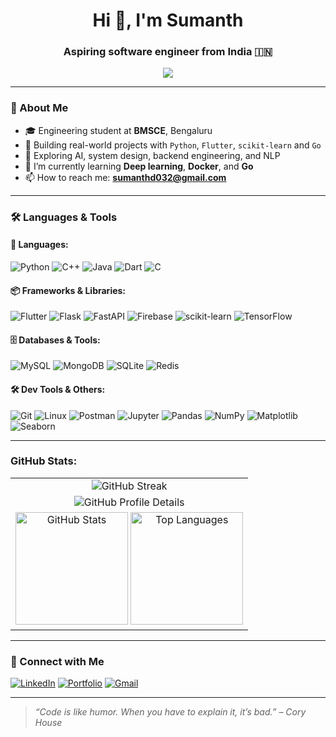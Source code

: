 <h1 align="center">Hi 👋, I'm Sumanth</h1>
<h3 align="center">Aspiring software engineer from India 🇮🇳</h3>

<p align="center">
  <img src="https://readme-typing-svg.demolab.com/?lines=Creative+Developer;AI+Architect;Backend+Builder;ML+Explorer;Lifelong+Learner&center=true&width=500&height=45">
</p>

---

### 🧠 About Me
- 🎓 Engineering student at **BMSCE**, Bengaluru  
- 🚀 Building real-world projects with `Python`, `Flutter`, `scikit-learn` and `Go` 
- 🧪 Exploring AI, system design, backend engineering, and NLP  
- 🌱 I’m currently learning **Deep learning**, **Docker**, and **Go**  
- 📫 How to reach me: **sumanthd032@gmail.com**

---

### 🛠️ Languages & Tools

#### 🧾 Languages:
![Python](https://img.shields.io/badge/Python-3670A0?style=for-the-badge&logo=python&logoColor=white)
![C++](https://img.shields.io/badge/C++-00599C?style=for-the-badge&logo=cplusplus&logoColor=white)
![Java](https://img.shields.io/badge/Java-ED8B00?style=for-the-badge&logo=java&logoColor=white)
![Dart](https://img.shields.io/badge/Dart-0175C2?style=for-the-badge&logo=dart&logoColor=white)
![C](https://img.shields.io/badge/C-00599C?style=for-the-badge&logo=c&logoColor=white)

#### 📦 Frameworks & Libraries:
![Flutter](https://img.shields.io/badge/Flutter-02569B?style=for-the-badge&logo=flutter&logoColor=white)
![Flask](https://img.shields.io/badge/Flask-000000?style=for-the-badge&logo=flask&logoColor=white)
![FastAPI](https://img.shields.io/badge/FastAPI-005571?style=for-the-badge&logo=fastapi)
![Firebase](https://img.shields.io/badge/Firebase-ffca28?style=for-the-badge&logo=firebase&logoColor=black)
![scikit-learn](https://img.shields.io/badge/Scikit--Learn-F7931E?style=for-the-badge&logo=scikit-learn&logoColor=white)
![TensorFlow](https://img.shields.io/badge/TensorFlow-FF6F00?style=for-the-badge&logo=tensorflow&logoColor=white)

#### 🗄️ Databases & Tools:
![MySQL](https://img.shields.io/badge/MySQL-00000F?style=for-the-badge&logo=mysql&logoColor=white)
![MongoDB](https://img.shields.io/badge/MongoDB-4ea94b?style=for-the-badge&logo=mongodb&logoColor=white)
![SQLite](https://img.shields.io/badge/SQLite-07405E?style=for-the-badge&logo=sqlite&logoColor=white)
![Redis](https://img.shields.io/badge/Redis-DC382D?style=for-the-badge&logo=redis&logoColor=white)

#### 🛠️ Dev Tools & Others:
![Git](https://img.shields.io/badge/Git-F05032?style=for-the-badge&logo=git&logoColor=white)
![Linux](https://img.shields.io/badge/Linux-FCC624?style=for-the-badge&logo=linux&logoColor=black)
![Postman](https://img.shields.io/badge/Postman-FF6C37?style=for-the-badge&logo=postman&logoColor=white)
![Jupyter](https://img.shields.io/badge/Jupyter-F37626?style=for-the-badge&logo=jupyter&logoColor=white)
![Pandas](https://img.shields.io/badge/Pandas-150458?style=for-the-badge&logo=pandas&logoColor=white)
![NumPy](https://img.shields.io/badge/NumPy-013243?style=for-the-badge&logo=numpy&logoColor=white)
![Matplotlib](https://img.shields.io/badge/Matplotlib-11557C?style=for-the-badge&logo=matplotlib&logoColor=white)
![Seaborn](https://img.shields.io/badge/Seaborn-4479A1?style=for-the-badge)

---

### GitHub Stats:
<table align="center">
  <tr>
    <td align="center">
      <img src="https://nirzak-streak-stats.vercel.app/?user=sumanthd032&theme=neon-palenight&hide_border=true&card_width=750" alt="GitHub Streak" />
    </td>
  </tr>
  <tr>
    <td align="center">
      <img src="http://github-profile-summary-cards.vercel.app/api/cards/profile-details?username=sumanthd032&theme=2077" alt="GitHub Profile Details" />
    </td>
  </tr>
  <tr>
    <td align="center">
      <img src="https://github-readme-stats.vercel.app/api?username=sumanthd032&show_icons=true&locale=en&theme=midnight-purple" alt="GitHub Stats" height="180em" />
      <img src="https://github-readme-stats.vercel.app/api/top-langs/?username=sumanthd032&layout=compact&theme=highcontrast" alt="Top Languages" height="180em" />
    </td>
  </tr>
</table>

---

### 🤝 Connect with Me

[![LinkedIn](https://img.shields.io/badge/LinkedIn-blue?style=for-the-badge&logo=linkedin)](https://linkedin.com/in/sumanthd032)
[![Portfolio](https://img.shields.io/badge/Portfolio-000?style=for-the-badge&logo=vercel&logoColor=white)](https://sumanthd.vercel.app)
[![Gmail](https://img.shields.io/badge/Email-D14836?style=for-the-badge&logo=gmail&logoColor=white)](mailto:sumanthd032@gmail.com)

---

> *“Code is like humor. When you have to explain it, it’s bad.” – Cory House*
